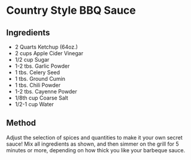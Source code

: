 # Country Style BBQ Sauce

## Ingredients

* 2 Quarts Ketchup (64oz.)
* 2 cups Apple Cider Vinegar
* 1/2 cup Sugar
* 1-2 tbs. Garlic Powder
* 1 tbs. Celery Seed
* 1 tbs. Ground Cumin
* 1 tbs. Chili Powder
* 1-2 tbs. Cayenne Powder
* 1/8th cup Coarse Salt
* 1/2-1 cup Water

## Method

Adjust the selection of spices and quantities to make it your own secret sauce! Mix all ingredients as shown, and then simmer on the grill for 5 minutes or more, depending on how thick you like your barbeque sauce.
